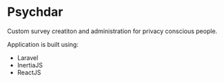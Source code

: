 # Psychdar

Custom survey creatiton and administration for privacy conscious people.

Application is built using:
- Laravel
- InertiaJS
- ReactJS


